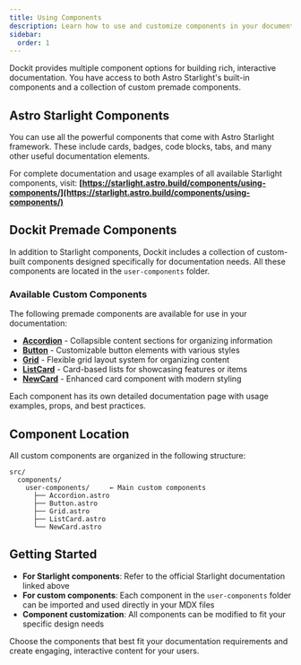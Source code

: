```yaml
---
title: Using Components
description: Learn how to use and customize components in your documentation.
sidebar:
  order: 1
---
```


Dockit provides multiple component options for building rich, interactive documentation. You have access to both Astro Starlight's built-in components and a collection of custom premade components.

## Astro Starlight Components

You can use all the powerful components that come with Astro Starlight framework. These include cards, badges, code blocks, tabs, and many other useful documentation elements.

For complete documentation and usage examples of all available Starlight components, visit:
**[https://starlight.astro.build/components/using-components/](https://starlight.astro.build/components/using-components/)**

## Dockit Premade Components

In addition to Starlight components, Dockit includes a collection of custom-built components designed specifically for documentation needs. All these components are located in the `user-components` folder.

### Available Custom Components

The following premade components are available for use in your documentation:

- **[Accordion](./accordion)** - Collapsible content sections for organizing information
- **[Button](./button)** - Customizable button elements with various styles
- **[Grid](./grid)** - Flexible grid layout system for organizing content
- **[ListCard](./list-card)** - Card-based lists for showcasing features or items
- **[NewCard](./new-card)** - Enhanced card component with modern styling

Each component has its own detailed documentation page with usage examples, props, and best practices.


## Component Location

All custom components are organized in the following structure:

```
src/
  components/
    user-components/     ← Main custom components
      ├── Accordion.astro
      ├── Button.astro
      ├── Grid.astro
      ├── ListCard.astro
      └── NewCard.astro

```

## Getting Started

- **For Starlight components**: Refer to the official Starlight documentation linked above
- **For custom components**: Each component in the `user-components` folder can be imported and used directly in your MDX files
- **Component customization**: All components can be modified to fit your specific design needs

Choose the components that best fit your documentation requirements and create engaging, interactive content for your users.